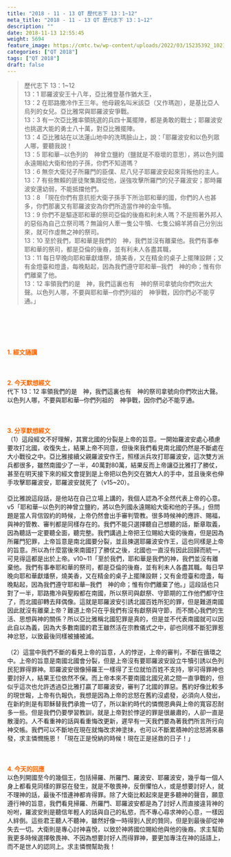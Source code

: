 ```yaml
---
title: "2018 - 11 - 13 QT 歷代志下 13：1~12"
meta_title: "2018 - 11 - 13 QT 歷代志下 13：1~12"
description: ""
date: 2018-11-13 12:55:45
weight: 5694
feature_image: https://cmtc.tw/wp-content/uploads/2022/03/15235392_10211799862337740_180693556567566654_o-1.webp
categories: ["QT 2018"]
tags: ["QT 2018"]
draft: false
---
```


<blockquote>歷代志下 13：1~12<br />
13：1 耶羅波安王十八年，亞比雅登基作猶大王，<br />
13：2 在耶路撒冷作王三年。他母親名叫米該亞（又作瑪迦），是基比亞人烏列的女兒。亞比雅常與耶羅波安爭戰。<br />
13：3 有一次亞比雅率領挑選的兵四十萬擺陣，都是勇敢的戰士；耶羅波安也挑選大能的勇士八十萬，對亞比雅擺陣。<br />
13：4 亞比雅站在以法蓮山地中的洗瑪臉山上，說：「耶羅波安和以色列眾人哪，要聽我說！<br />
13：5 耶和華─以色列的　神曾立鹽約（鹽就是不廢壞的意思），將以色列國永遠賜給大衛和他的子孫，你們不知道嗎？<br />
13：6 無奈大衛兒子所羅門的臣僕、尼八兒子耶羅波安起來背叛他的主人。<br />
13：7 有些無賴的匪徒聚集跟從他，逞強攻擊所羅門的兒子羅波安；那時羅波安還幼弱，不能抵擋他們。<br />
13：8 「現在你們有意抗拒大衛子孫手下所治耶和華的國，你們的人也甚多，你們那裏又有耶羅波安為你們所造當作神的金牛犢。<br />
13：9 你們不是驅逐耶和華的祭司亞倫的後裔和利未人嗎？不是照著外邦人的惡俗為自己立祭司嗎？無論何人牽一隻公牛犢、七隻公綿羊將自己分別出來，就可作虛無之神的祭司。<br />
13：10 至於我們，耶和華是我們的　神，我們並沒有離棄他。我們有事奉耶和華的祭司，都是亞倫的後裔，並有利未人各盡其職，<br />
13：11 每日早晚向耶和華獻燔祭，燒美香，又在精金的桌子上擺陳設餅；又有金燈臺和燈盞，每晚點起，因為我們遵守耶和華─我們　神的命；惟有你們離棄了他。<br />
13：12 率領我們的是　神，我們這裏也有　神的祭司拿號向你們吹出大聲。以色列人哪，不要與耶和華─你們列祖的　神爭戰，因你們必不能亨通。」</blockquote><br />
&nbsp;<br />
<br />
&nbsp;<br />
<br />
<span style="color: #ff6600;"><strong>1. </strong><strong>經文誦讀</strong></span><br />
<br />
<span style="color: #ff6600;"><strong> </strong></span><br />
<br />
<span style="color: #ff6600;"><strong>2. 今天默想</strong><strong>經文<br />
</strong></span>代下 13：12 率領我們的是　神，我們這裏也有　神的祭司拿號向你們吹出大聲。以色列人哪，不要與耶和華─你們列祖的　神爭戰，因你們必不能亨通。<br />
<br />
&nbsp;<br />
<br />
<span style="color: #ff6600;"><strong>3. 分享默想經文<br />
</strong></span>（1）這段經文不好理解，其實北國的分裂是上帝的旨意。一開始羅波安處心積慮要攻打北國，收復失土，結果上帝不同意，但後來我們看見南北國仍然是不斷處在大小戰役之中。亞比雅接續父親羅波安作王，照樣派兵攻打耶羅波安，這次雙方派兵都很多，雖然南國少了一半，40萬對80萬，結果反而上帝讓亞比雅打了勝仗，甚至在明天接下來的經文會提到是上帝把以色列交在猶大人的手中，並且後來也伸手攻擊耶羅波安，耶羅波安就死了（v15~20）。<br />
<br />
亞比雅說這段話，是他站在自己立場上講的，我個人認為不全然代表上帝的心意。v5「耶和華─以色列的神曾立鹽約，將以色列國永遠賜給大衛和他的子孫。」但問題是當人背信毀約的時候，上帝仍然會出手審判管教。很多時候神的應許、賜福，與神的管教、審判都是同樣存在的。我們不能只選擇聽自己想聽的話，斷章取義，因為聽話一定要聽全面，聽完整。我們講過上帝把王位賜給大衛的後裔，但是因為所羅門犯罪，上帝旨意是南北國要分裂，並且揀選耶羅波安作王，這也同樣是上帝的旨意。所以為什麼當後來南國打了勝仗之後，北國也一直沒有因此回歸而統一，可見得這都是出於上帝。v10~11「至於我們，耶和華是我們的神，我們並沒有離棄他。我們有事奉耶和華的祭司，都是亞倫的後裔，並有利未人各盡其職。每日早晚向耶和華獻燔祭，燒美香，又在精金的桌子上擺陳設餅；又有金燈臺和燈盞，每晚點起，因為我們遵守耶和華─我們　神的命；惟有你們離棄了他。」這段話也只對了一半，耶路撒冷與聖殿都在南國，所以祭司與獻祭、守節期的工作他們都守住了，而北國卻轉去拜偶像。這就是耶羅波安引誘北國百姓所犯的罪，但是難道南國因此就沒有離棄上帝？難道上帝只在乎我們有沒有獻祭與守節，而不關心我們的生活、思想與神的關係？所以亞比雅稱北國犯罪是真的，但是並不代表南國就可以因此自以為義，因為大多數南國的君王雖然活在宗教儀式之中，卻也同樣不斷犯罪惹神忿怒，以致最後同樣被擄被滅。<br />
<br />
（2）這當中我們不斷的看見上帝的旨意，人的悖逆，上帝的審判，不斷在循環之中。上帝的旨意是南國北國會分裂，但是上帝沒有要耶羅波安設立牛犢引誘以色列民犯罪得罪神。耶羅波安很像掃羅王一樣得了王位就怕百姓不支持，寧可得罪神也要討好人，結果王位依然不保。而上帝本來不要南國北國兄弟之間一直爭戰的，但似乎這次也允許透過亞比雅打贏了耶羅波安，審判了北國的罪惡。舊約好像比較多的現世報，上帝有仇報仇，我想是因為上帝的忿怒在舊約沒處發，必須向人發出，在新約則是有耶穌替我們承擔一切了，所以新約時代的憐憫恩典與上帝的寬容忍耐多一些。但是我們仍要學習教訓，就是上帝對於悖逆的罪是很嚴肅的，人卻一直是散漫的。人不看重神的話與看重悔改更新，遲早有一天我們要為著我們所言所行向神交帳。我們可以不斷地在現在就悔改求神塗抹，也可以不斷累積神的忿怒將來暴發，求主憐憫施恩！「現在正是悅納的時候！現在正是拯救的日子！」<br />
<br />
&nbsp;<br />
<br />
<span style="color: #ff6600;"><strong>4. 今天的回應<br />
</strong></span>以色列開國至今的幾個王，包括掃羅、所羅門、羅波安、耶羅波安，幾乎每一個人身上都看見同樣的罪惡在發生，就是不敬畏神，反倒懼怕人，或是想要討好人，就不理神的話，最後不惜連神都肯得罪。除了大衛比較起來是更多聽神的聲音，願意遵行神的旨意，我們看見掃羅、所羅門、耶羅波安都是為了討好人而直接違背神的吩咐，羅波安則是聽信年輕人的話與自己的私慾，而不專心尋求神的心意，一樣因人絆倒。這些君王聽人不聽神，雖然好像一時得到人民的贊同，但是到最後卻從神失去一切。大衛則是專心討神喜悅，以致於神將國位賜給他與他的後裔。求主幫助我更多時候選擇敬畏神、不因為想要討好人而得罪神，要更加專注在神的話語上，而不是世人的認同上。求主憐憫幫助我！
        